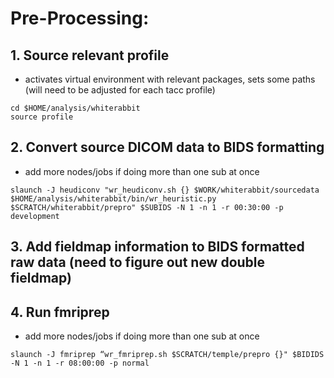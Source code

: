 # Pre-Processing:

## 1. Source relevant profile
* activates virtual environment with relevant packages, sets some paths (will need to be adjusted for each tacc profile)
```
cd $HOME/analysis/whiterabbit
source profile
```

## 2. Convert source DICOM data to BIDS formatting
* add more nodes/jobs if doing more than one sub at once
```
slaunch -J heudiconv "wr_heudiconv.sh {} $WORK/whiterabbit/sourcedata $HOME/analysis/whiterabbit/bin/wr_heuristic.py $SCRATCH/whiterabbit/prepro" $SUBIDS -N 1 -n 1 -r 00:30:00 -p development
```

## 3. Add fieldmap information to BIDS formatted raw data (need to figure out new double fieldmap)

   
## 4. Run fmriprep
* add more nodes/jobs if doing more than one sub at once
```
slaunch -J fmriprep “wr_fmriprep.sh $SCRATCH/temple/prepro {}" $BIDIDS -N 1 -n 1 -r 08:00:00 -p normal
```
